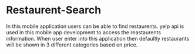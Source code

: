# Restaurent-Search
In this mobile application users can be able to find restaurents. yelp api is used in this mobile app development to access the reastaurents information.
When user enter into this application then defaultly restaurants will be shown in 3 different categories based on price.
